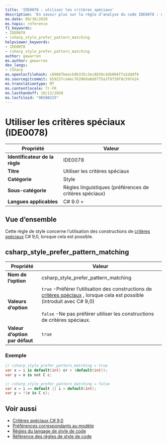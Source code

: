 ```yaml
---
title: 'IDE0078 : utiliser les critères spéciaux'
description: 'En savoir plus sur la règle d’analyse du code IDE0078 : utiliser les critères spéciaux'
ms.date: 09/30/2020
ms.topic: reference
f1_keywords:
- IDE0078
- csharp_style_prefer_pattern_matching
helpviewer_keywords:
- IDE0078
- csharp_style_prefer_pattern_matching
author: gewarren
ms.author: gewarren
dev_langs:
- CSharp
ms.openlocfilehash: c89607beecb9b335c3ec8b59c4db066ffa2dddf0
ms.sourcegitcommit: b59237ca4ec763969a0dd775a3f8f39f8c59fe24
ms.translationtype: MT
ms.contentlocale: fr-FR
ms.lasthandoff: 10/12/2020
ms.locfileid: "96588215"
---
```

# <a name="use-pattern-matching-ide0078"></a>Utiliser les critères spéciaux (IDE0078)

|Propriété|Valeur|
|-|-|
| **Identificateur de la règle** | IDE0078 |
| **Titre** | Utiliser les critères spéciaux |
| **Catégorie** | Style |
| **Sous-catégorie** | Règles linguistiques (préférences de critères spéciaux) |
| **Langues applicables** | C# 9.0 + |

## <a name="overview"></a>Vue d’ensemble

Cette règle de style concerne l’utilisation des constructions de [critères spéciaux](../../../csharp/whats-new/csharp-9.md#pattern-matching-enhancements) C# 9,0, lorsque cela est possible.

## <a name="csharp_style_prefer_pattern_matching"></a>csharp_style_prefer_pattern_matching

|Propriété|Valeur|
|-|-|
| **Nom de l’option** | csharp_style_prefer_pattern_matching |
| **Valeurs d’option** | `true` -Préférer l’utilisation des constructions de [critères spéciaux](../../../csharp/whats-new/csharp-9.md#pattern-matching-enhancements) , lorsque cela est possible (introduit avec C# 9,0)<br /><br />`false` -Ne pas préférer utiliser les constructions de critères spéciaux. |
| **Valeur d’option par défaut** | `true` |

### <a name="example"></a>Exemple

```csharp
// csharp_style_prefer_pattern_matching = true
var x = i is default(int) or > (default(int));
var y = o is not C c;

// csharp_style_prefer_pattern_matching = false
var x = i == default || i > default(int);
var y = !(o is C c);
```

## <a name="see-also"></a>Voir aussi

- [Critères spéciaux C# 9,0](../../../csharp/whats-new/csharp-9.md#pattern-matching-enhancements)
- [Préférences correspondants au modèle](pattern-matching-preferences.md)
- [Règles du langage de style de code](language-rules.md)
- [Référence des règles de style de code](index.md)
